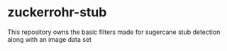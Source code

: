 # zuckerrohr-stub
This repository owns the basic filters made for sugercane stub detection along with an image data set
